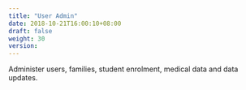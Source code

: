 ```yaml
---
title: "User Admin"
date: 2018-10-21T16:00:10+08:00
draft: false
weight: 30
version: 
---
```


Administer users, families, student enrolment, medical data and data updates.
